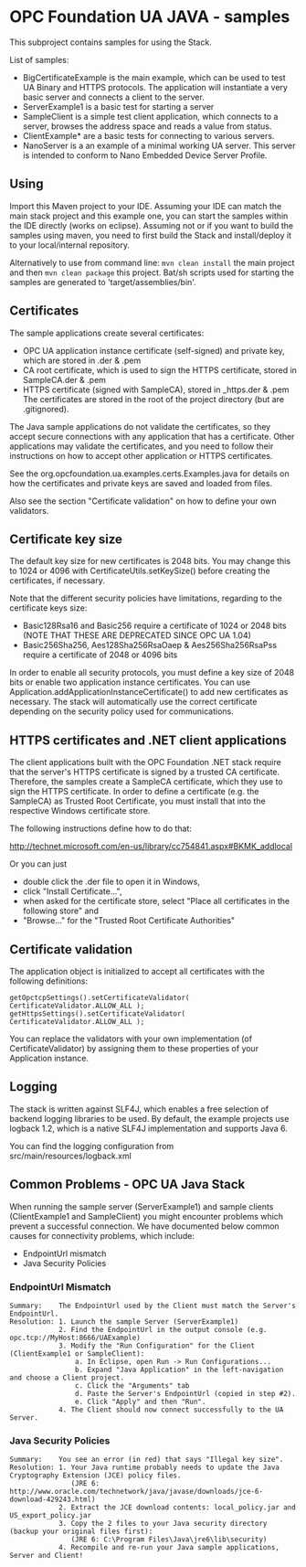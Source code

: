 # OPC Foundation UA JAVA - samples

This subproject contains samples for using the Stack.

List of samples:
* BigCertificateExample is the main example, which can be used to test UA Binary and HTTPS protocols. The application will instantiate a very basic server and connects a client to the server.
* ServerExample1 is a basic test for starting a server
* SampleClient is a simple test client application, which connects to a server, browses the address space and reads a value from status.
* ClientExample* are a basic tests for connecting to various servers.
* NanoServer is a an example of a minimal working UA server. This server is intended to conform to Nano Embedded Device Server Profile.

## Using

Import this Maven project to your IDE. Assuming your IDE can match the main stack project and this example one, you can start the samples within the IDE directly (works on eclipse). Assuming not or if you want to build the samples using maven, you need to first build the Stack and install/deploy it to your local/internal repository. 

Alternatively to use from command line: ```mvn clean install``` the main project and then ```mvn clean package``` this project. Bat/sh scripts used for starting the samples are generated to 'target/assemblies/bin'.

## Certificates

The sample applications create several certificates:

* OPC UA application instance certificate (self-signed) and private key, which are stored in <AppName>.der & .pem
* CA root certificate, which is used to sign the HTTPS certificate, stored in SampleCA.der & .pem
* HTTPS certificate (signed with SampleCA), stored in <AppName>_https.der & .pem
The certificates are stored in the root of the project directory (but are .gitignored).

The Java sample applications do not validate the certificates, so they accept secure connections with any application that has a certificate. Other applications may validate the certificates, and you need to follow their instructions on how to accept other application or HTTPS certificates.

See the org.opcfoundation.ua.examples.certs.Examples.java for details on how the certificates and private keys are saved and loaded from files.

Also see the section "Certificate validation" on how to define your own validators.

## Certificate key size

The default key size for new certificates is 2048 bits. You may change this to 1024 or 4096 with CertificateUtils.setKeySize() before creating the certificates, if necessary.

Note that the different security policies have limitations, regarding to the certificate keys size:
* Basic128Rsa16 and Basic256 require a certificate of 1024 or 2048 bits (NOTE THAT THESE ARE DEPRECATED SINCE OPC UA 1.04)
* Basic256Sha256, Aes128Sha256RsaOaep & Aes256Sha256RsaPss require a certificate of 2048 or 4096 bits  

In order to enable all security protocols, you must define a key size of 2048 bits or enable two application instance certificates. 
You can use Application.addApplicationInstanceCertificate() to add new certificates as necessary. The stack will automatically use the 
correct certificate depending on the security policy used for communications. 

## HTTPS certificates and .NET client applications

The client applications built with the OPC Foundation .NET stack require that the server's HTTPS certificate is signed by a trusted CA certificate. Therefore, the samples create a SampleCA certificate, which they use to sign the HTTPS certificate. In order to define a certificate (e.g. the SampleCA) as Trusted Root Certificate, you must install that into the respective Windows certificate store. 

The following instructions define how to do that:

http://technet.microsoft.com/en-us/library/cc754841.aspx#BKMK_addlocal

Or you can just 
* double click the .der file to open it in Windows,
* click "Install Certificate...",
* when asked for the certificate store, select "Place all certificates in the following store" and
* "Browse..." for the "Trusted Root Certificate Authorities"

## Certificate validation

The application object is initialized to accept all certificates with the following definitions:
``` 
getOpctcpSettings().setCertificateValidator( CertificateValidator.ALLOW_ALL );
getHttpsSettings().setCertificateValidator( CertificateValidator.ALLOW_ALL );
```
You can replace the validators with your own implementation (of CertificateValidator) by assigning them to these properties of
your Application instance.

## Logging

The stack is written against SLF4J, which enables a free selection of backend logging libraries to be used. By default, 
the example projects use logback 1.2, which is a native SLF4J implementation and supports Java 6.

You can find the logging configuration from src/main/resources/logback.xml

## Common Problems - OPC UA Java Stack

When running the sample server (ServerExample1) and sample clients (ClientExample1 and SampleClient) you 
might encounter problems which prevent a successful connection. We have documented below common causes 
for connectivity problems, which include: 

- EndpointUrl mismatch
- Java Security Policies



### EndpointUrl Mismatch
	Summary:    The EndpointUrl used by the Client must match the Server's EndpointUrl.
	Resolution: 1. Launch the sample Server (ServerExample1)
				2. Find the EndpointUrl in the output console (e.g. opc.tcp://MyHost:8666/UAExample)
				3. Modify the "Run Configuration" for the Client (ClientExample1 or SampleClient): 
					a. In Eclipse, open Run -> Run Configurations...
					b. Expand "Java Application" in the left-navigation and choose a Client project.
					c. Click the "Arguments" tab
					d. Paste the Server's EndpointUrl (copied in step #2).
					e. Click "Apply" and then "Run".
				4. The Client should now connect successfully to the UA Server.




### Java Security Policies
	Summary:	You see an error (in red) that says "Illegal key size".
	Resolution:	1. Your Java runtime probably needs to update the Java Cryptography Extension (JCE) policy files.
				   (JRE 6: http://www.oracle.com/technetwork/java/javase/downloads/jce-6-download-429243.html)
				2. Extract the JCE download contents: local_policy.jar and US_export_policy.jar 
				3. Copy the 2 files to your Java security directory (backup your original files first): 
				   (JRE 6: C:\Program Files\Java\jre6\lib\security)
				4. Recompile and re-run your Java sample applications, Server and Client!


